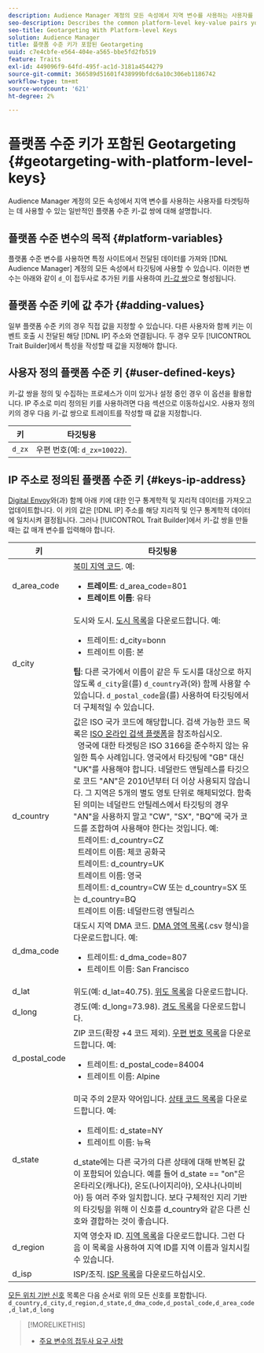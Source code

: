 ```yaml
---
description: Audience Manager 계정의 모든 속성에서 지역 변수를 사용하는 사용자를 타겟팅하는 데 사용할 수 있는 일반적인 플랫폼 수준 키-값 쌍에 대해 설명합니다.
seo-description: Describes the common platform-level key-value pairs you can use to target users with geographic variables across all properties in your Audience Manager account.
seo-title: Geotargeting With Platform-level Keys
solution: Audience Manager
title: 플랫폼 수준 키가 포함된 Geotargeting
uuid: c7e4cbfe-e564-404e-a565-bbe5fd2fb519
feature: Traits
exl-id: 449096f9-64fd-495f-ac1d-3181a4544279
source-git-commit: 366589d51601f438999bfdc6a10c306eb1186742
workflow-type: tm+mt
source-wordcount: '621'
ht-degree: 2%

---
```


# 플랫폼 수준 키가 포함된 Geotargeting {#geotargeting-with-platform-level-keys}

Audience Manager 계정의 모든 속성에서 지역 변수를 사용하는 사용자를 타겟팅하는 데 사용할 수 있는 일반적인 플랫폼 수준 키-값 쌍에 대해 설명합니다.

<!-- c_tb_platform_vars.xml -->

## 플랫폼 수준 변수의 목적 {#platform-variables}

플랫폼 수준 변수를 사용하면 특정 사이트에서 전달된 데이터를 가져와 [!DNL Audience Manager] 계정의 모든 속성에서 타깃팅에 사용할 수 있습니다. 이러한 변수는 아래와 같이 `d_`이 접두사로 추가된 키를 사용하여 [키-값 쌍](../../reference/key-value-pairs-explained.md)으로 형성됩니다.

## 플랫폼 수준 키에 값 추가 {#adding-values}

일부 플랫폼 수준 키의 경우 직접 값을 지정할 수 있습니다. 다른 사용자와 함께 키는 이벤트 호출 시 전달된 해당 [!DNL IP] 주소와 연결됩니다. 두 경우 모두 [!UICONTROL Trait Builder]에서 특성을 작성할 때 값을 지정해야 합니다.

## 사용자 정의 플랫폼 수준 키 {#user-defined-keys}

키-값 쌍을 정의 및 수집하는 프로세스가 이미 있거나 설정 중인 경우 이 옵션을 활용합니다. IP 주소로 미리 정의된 키를 사용하려면 다음 섹션으로 이동하십시오. 사용자 정의 키의 경우 다음 키-값 쌍으로 트레이트를 작성할 때 값을 지정합니다.

| 키 | 타깃팅용 |
|---|---|
| `d_zx` | 우편 번호(예: `d_zx=10022`). |

## IP 주소로 정의된 플랫폼 수준 키 {#keys-ip-address}

[Digital Envoy](https://www.digitalenvoy.com/)와(과) 함께 아래 키에 대한 인구 통계학적 및 지리적 데이터를 가져오고 업데이트합니다. 이 키의 값은 [!DNL IP] 주소를 해당 지리적 및 인구 통계학적 데이터에 일치시켜 결정됩니다. 그러나 [!UICONTROL Trait Builder]에서 키-값 쌍을 만들 때는 값 매개 변수를 입력해야 합니다.

| 키 | 타깃팅용 |
|--- |--- |
| d_area_code | [북미 지역 코드](https://en.wikipedia.org/wiki/List_of_North_American_Numbering_Plan_area_codes).  예: <ul><li>**트레이트**: d_area_code=801</li><li>**트레이트 이름**: 유타</li></ul> |
| d_city | 도시와 도시. [도시 목록](assets/d_city.txt)을 다운로드합니다.  예: <ul><li>트레이트: d_city=bonn</li><li>트레이트 이름: 본</li></ul> **팁**: 다른 국가에서 이름이 같은 두 도시를 대상으로 하지 않도록 `d_city`을(를) `d_country`과(와) 함께 사용할 수 있습니다. `d_postal_code`을(를) 사용하여 타깃팅에서 더 구체적일 수 있습니다. |
| d_country | 값은 ISO 국가 코드에 해당합니다. 검색 가능한 코드 목록은 [ISO 온라인 검색 플랫폼](https://www.iso.org/obp/ui/#home)을 참조하십시오. <br>  영국에 대한 타겟팅은 ISO 3166을 준수하지 않는 유일한 특수 사례입니다. 영국에서 타깃팅에 &quot;GB&quot; 대신 &quot;UK&quot;를 사용해야 합니다.  네덜란드 앤틸레스를 타깃으로 코드 &quot;AN&quot;은 2010년부터 더 이상 사용되지 않습니다. 그 지역은 5개의 별도 영토 단위로 해체되었다. 함축된 의미는 네덜란드 안틸레스에서 타깃팅의 경우 &quot;AN&quot;을 사용하지 말고 &quot;CW&quot;, &quot;SX&quot;, &quot;BQ&quot;에 국가 코드를 조합하여 사용해야 한다는 것입니다.  예: <br>  트레이트: d_country=CZ <br>  트레이트 이름: 체코 공화국 <br>  트레이트: d_country=UK <br>  트레이트 이름: 영국 <br>  트레이트: d_country=CW 또는 d_country=SX 또는 d_country=BQ <br>  트레이트 이름: 네덜란드령 앤틸리스 |
| d_dma_code | 대도시 지역 DMA 코드. [DMA 영역 목록](assets/DMAregions.csv)(.csv 형식)을 다운로드합니다.  예: <ul><li>트레이트: d_dma_code=807</li><li>트레이트 이름: San Francisco</li></ul> |
| d_lat | 위도(예: d_lat=40.75). [위도 목록](assets/d_lat.txt)을 다운로드합니다. |
| d_long | 경도(예: d_long=73.98). [경도 목록](assets/d_long.txt)을 다운로드합니다. |
| d_postal_code | ZIP 코드(확장 +4 코드 제외). [우편 번호 목록](assets/d_postal_code.txt)을 다운로드합니다.  예: <ul><li>트레이트: d_postal_code=84004 </li><li>트레이트 이름: Alpine</li></ul> |
| d_state | 미국 주의 2문자 약어입니다. [상태 코드 목록](assets/d_state.txt)을 다운로드합니다.  예: <ul><li>트레이트: d_state=NY </li><li>트레이트 이름: 뉴욕</li></ul>d_state에는 다른 국가의 다른 상태에 대해 반복된 값이 포함되어 있습니다. 예를 들어 d_state == &quot;on&quot;은 온타리오(캐나다), 온도(나이지리아), 오샤나(나미비아) 등 여러 주와 일치합니다. 보다 구체적인 지리 기반의 타깃팅을 위해 이 신호를 d_country와 같은 다른 신호와 결합하는 것이 좋습니다. |
| d_region | 지역 영숫자 ID. [지역 목록](assets/Country_RegionCodes_City.csv)을 다운로드합니다.  그런 다음 이 목록을 사용하여 지역 ID를 지역 이름과 일치시킬 수 있습니다. |
| d_isp | ISP/조직. [ISP 목록](assets/d_isp.txt)을 다운로드하십시오. |

[모든 위치 기반 신호](assets/all.txt) 목록은 다음 순서로 위의 모든 신호를 포함합니다. `d_country,d_city,d_region,d_state,d_dma_code,d_postal_code,d_area_code,d_lat,d_long`

>[!MORELIKETHIS]
>
>* [주요 변수의 접두사 요구 사항](../../features/traits/trait-variable-prefixes.md)
